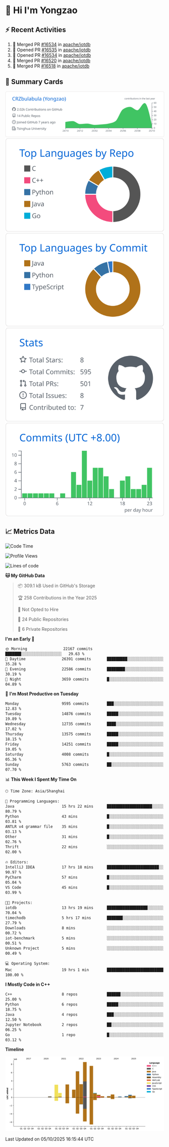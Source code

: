 # 👋 Hi I'm Yongzao

## ⚡ Recent Activities
<!--START_SECTION:activity-->
1. 🎉 Merged PR [#16534](https://github.com/apache/iotdb/pull/16534) in [apache/iotdb](https://github.com/apache/iotdb)
2. 💪 Opened PR [#16535](https://github.com/apache/iotdb/pull/16535) in [apache/iotdb](https://github.com/apache/iotdb)
3. 💪 Opened PR [#16534](https://github.com/apache/iotdb/pull/16534) in [apache/iotdb](https://github.com/apache/iotdb)
4. 🎉 Merged PR [#16520](https://github.com/apache/iotdb/pull/16520) in [apache/iotdb](https://github.com/apache/iotdb)
5. 🎉 Merged PR [#16518](https://github.com/apache/iotdb/pull/16518) in [apache/iotdb](https://github.com/apache/iotdb)
<!--END_SECTION:activity-->

## 🎑 Summary Cards

[![](https://raw.githubusercontent.com/CRZbulabula/CRZbulabula/main/profile-summary-card-output/github/0-profile-details.svg)](https://github.com/vn7n24fzkq/github-profile-summary-cards)
[![](https://raw.githubusercontent.com/CRZbulabula/CRZbulabula/main/profile-summary-card-output/github/1-repos-per-language.svg)](https://github.com/vn7n24fzkq/github-profile-summary-cards) [![](https://raw.githubusercontent.com/CRZbulabula/CRZbulabula/main/profile-summary-card-output/github/2-most-commit-language.svg)](https://github.com/vn7n24fzkq/github-profile-summary-cards)
[![](https://raw.githubusercontent.com/CRZbulabula/CRZbulabula/main/profile-summary-card-output/github/3-stats.svg)](https://github.com/vn7n24fzkq/github-profile-summary-cards) [![](https://raw.githubusercontent.com/CRZbulabula/CRZbulabula/main/profile-summary-card-output/github/4-productive-time.svg)](https://github.com/vn7n24fzkq/github-profile-summary-cards)

## 📈 Metrics Data

<!--START_SECTION:waka-->
![Code Time](http://img.shields.io/badge/Code%20Time-1%2C300%20hrs%2021%20mins-blue)

![Profile Views](http://img.shields.io/badge/Profile%20Views-16-blue)

![Lines of code](https://img.shields.io/badge/From%20Hello%20World%20I%27ve%20Written-39.0%20million%20lines%20of%20code-blue)

**🐱 My GitHub Data** 

> 📦 309.1 kB Used in GitHub's Storage 
 > 
> 🏆 258 Contributions in the Year 2025
 > 
> 🚫 Not Opted to Hire
 > 
> 📜 24 Public Repositories 
 > 
> 🔑 6 Private Repositories 
 > 
**I'm an Early 🐤** 

```text
🌞 Morning                22167 commits       ███████░░░░░░░░░░░░░░░░░░   29.63 % 
🌆 Daytime                26391 commits       █████████░░░░░░░░░░░░░░░░   35.28 % 
🌃 Evening                22586 commits       ████████░░░░░░░░░░░░░░░░░   30.19 % 
🌙 Night                  3659 commits        █░░░░░░░░░░░░░░░░░░░░░░░░   04.89 % 
```
📅 **I'm Most Productive on Tuesday** 

```text
Monday                   9595 commits        ███░░░░░░░░░░░░░░░░░░░░░░   12.83 % 
Tuesday                  14876 commits       █████░░░░░░░░░░░░░░░░░░░░   19.89 % 
Wednesday                12735 commits       ████░░░░░░░░░░░░░░░░░░░░░   17.02 % 
Thursday                 13575 commits       █████░░░░░░░░░░░░░░░░░░░░   18.15 % 
Friday                   14251 commits       █████░░░░░░░░░░░░░░░░░░░░   19.05 % 
Saturday                 4008 commits        █░░░░░░░░░░░░░░░░░░░░░░░░   05.36 % 
Sunday                   5763 commits        ██░░░░░░░░░░░░░░░░░░░░░░░   07.70 % 
```


📊 **This Week I Spent My Time On** 

```text
🕑︎ Time Zone: Asia/Shanghai

💬 Programming Languages: 
Java                     15 hrs 22 mins      ████████████████████░░░░░   80.79 % 
Python                   43 mins             █░░░░░░░░░░░░░░░░░░░░░░░░   03.81 % 
ANTLR v4 grammar file    35 mins             █░░░░░░░░░░░░░░░░░░░░░░░░   03.13 % 
Other                    31 mins             █░░░░░░░░░░░░░░░░░░░░░░░░   02.76 % 
Thrift                   22 mins             ░░░░░░░░░░░░░░░░░░░░░░░░░   02.00 % 

🔥 Editors: 
IntelliJ IDEA            17 hrs 18 mins      ███████████████████████░░   90.97 % 
PyCharm                  57 mins             █░░░░░░░░░░░░░░░░░░░░░░░░   05.04 % 
VS Code                  45 mins             █░░░░░░░░░░░░░░░░░░░░░░░░   03.99 % 

🐱‍💻 Projects: 
iotdb                    13 hrs 19 mins      ██████████████████░░░░░░░   70.04 % 
timechodb                5 hrs 17 mins       ███████░░░░░░░░░░░░░░░░░░   27.79 % 
Downloads                8 mins              ░░░░░░░░░░░░░░░░░░░░░░░░░   00.72 % 
iot-benchmark            5 mins              ░░░░░░░░░░░░░░░░░░░░░░░░░   00.51 % 
Unknown Project          5 mins              ░░░░░░░░░░░░░░░░░░░░░░░░░   00.49 % 

💻 Operating System: 
Mac                      19 hrs 1 min        █████████████████████████   100.00 % 
```

**I Mostly Code in C++** 

```text
C++                      8 repos             ██████░░░░░░░░░░░░░░░░░░░   25.00 % 
Python                   6 repos             █████░░░░░░░░░░░░░░░░░░░░   18.75 % 
Java                     4 repos             ███░░░░░░░░░░░░░░░░░░░░░░   12.50 % 
Jupyter Notebook         2 repos             ██░░░░░░░░░░░░░░░░░░░░░░░   06.25 % 
Go                       1 repo              █░░░░░░░░░░░░░░░░░░░░░░░░   03.12 % 
```



**Timeline**

![Lines of Code chart](https://raw.githubusercontent.com/CRZbulabula/CRZbulabula/main/assets/bar_graph.png)


 Last Updated on 05/10/2025 16:15:44 UTC
<!--END_SECTION:waka-->


